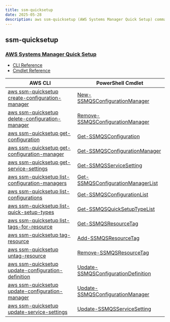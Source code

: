 ```yaml
---
title: ssm-quicksetup
date: 2025-05-28
description: aws ssm-quicksetup (AWS Systems Manager Quick Setup) command/cmdlet list.
---
```


## ssm-quicksetup

### [AWS Systems Manager Quick Setup](https://aws.amazon.com/systems-manager/)

* [CLI Reference](https://awscli.amazonaws.com/v2/documentation/api/latest/reference/ssm-quicksetup/index.html)
* [Cmdlet Reference](https://docs.aws.amazon.com/powershell/latest/reference/items/SSMQuickSetup_cmdlets.html)

|AWS CLI|PowerShell Cmdlet|
|----|----|
|[aws ssm-quicksetup create-configuration-manager](https://awscli.amazonaws.com/v2/documentation/api/latest/reference/ssm-quicksetup/create-configuration-manager.html)|[New-SSMQSConfigurationManager](https://docs.aws.amazon.com/powershell/latest/reference/items/New-SSMQSConfigurationManager.html)|
|[aws ssm-quicksetup delete-configuration-manager](https://awscli.amazonaws.com/v2/documentation/api/latest/reference/ssm-quicksetup/delete-configuration-manager.html)|[Remove-SSMQSConfigurationManager](https://docs.aws.amazon.com/powershell/latest/reference/items/Remove-SSMQSConfigurationManager.html)|
|[aws ssm-quicksetup get-configuration](https://awscli.amazonaws.com/v2/documentation/api/latest/reference/ssm-quicksetup/get-configuration.html)|[Get-SSMQSConfiguration](https://docs.aws.amazon.com/powershell/latest/reference/items/Get-SSMQSConfiguration.html)|
|[aws ssm-quicksetup get-configuration-manager](https://awscli.amazonaws.com/v2/documentation/api/latest/reference/ssm-quicksetup/get-configuration-manager.html)|[Get-SSMQSConfigurationManager](https://docs.aws.amazon.com/powershell/latest/reference/items/Get-SSMQSConfigurationManager.html)|
|[aws ssm-quicksetup get-service-settings](https://awscli.amazonaws.com/v2/documentation/api/latest/reference/ssm-quicksetup/get-service-settings.html)|[Get-SSMQSServiceSetting](https://docs.aws.amazon.com/powershell/latest/reference/items/Get-SSMQSServiceSetting.html)|
|[aws ssm-quicksetup list-configuration-managers](https://awscli.amazonaws.com/v2/documentation/api/latest/reference/ssm-quicksetup/list-configuration-managers.html)|[Get-SSMQSConfigurationManagerList](https://docs.aws.amazon.com/powershell/latest/reference/items/Get-SSMQSConfigurationManagerList.html)|
|[aws ssm-quicksetup list-configurations](https://awscli.amazonaws.com/v2/documentation/api/latest/reference/ssm-quicksetup/list-configurations.html)|[Get-SSMQSConfigurationList](https://docs.aws.amazon.com/powershell/latest/reference/items/Get-SSMQSConfigurationList.html)|
|[aws ssm-quicksetup list-quick-setup-types](https://awscli.amazonaws.com/v2/documentation/api/latest/reference/ssm-quicksetup/list-quick-setup-types.html)|[Get-SSMQSQuickSetupTypeList](https://docs.aws.amazon.com/powershell/latest/reference/items/Get-SSMQSQuickSetupTypeList.html)|
|[aws ssm-quicksetup list-tags-for-resource](https://awscli.amazonaws.com/v2/documentation/api/latest/reference/ssm-quicksetup/list-tags-for-resource.html)|[Get-SSMQSResourceTag](https://docs.aws.amazon.com/powershell/latest/reference/items/Get-SSMQSResourceTag.html)|
|[aws ssm-quicksetup tag-resource](https://awscli.amazonaws.com/v2/documentation/api/latest/reference/ssm-quicksetup/tag-resource.html)|[Add-SSMQSResourceTag](https://docs.aws.amazon.com/powershell/latest/reference/items/Add-SSMQSResourceTag.html)|
|[aws ssm-quicksetup untag-resource](https://awscli.amazonaws.com/v2/documentation/api/latest/reference/ssm-quicksetup/untag-resource.html)|[Remove-SSMQSResourceTag](https://docs.aws.amazon.com/powershell/latest/reference/items/Remove-SSMQSResourceTag.html)|
|[aws ssm-quicksetup update-configuration-definition](https://awscli.amazonaws.com/v2/documentation/api/latest/reference/ssm-quicksetup/update-configuration-definition.html)|[Update-SSMQSConfigurationDefinition](https://docs.aws.amazon.com/powershell/latest/reference/items/Update-SSMQSConfigurationDefinition.html)|
|[aws ssm-quicksetup update-configuration-manager](https://awscli.amazonaws.com/v2/documentation/api/latest/reference/ssm-quicksetup/update-configuration-manager.html)|[Update-SSMQSConfigurationManager](https://docs.aws.amazon.com/powershell/latest/reference/items/Update-SSMQSConfigurationManager.html)|
|[aws ssm-quicksetup update-service-settings](https://awscli.amazonaws.com/v2/documentation/api/latest/reference/ssm-quicksetup/update-service-settings.html)|[Update-SSMQSServiceSetting](https://docs.aws.amazon.com/powershell/latest/reference/items/Update-SSMQSServiceSetting.html)|

